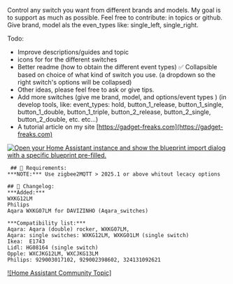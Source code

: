 Control any switch you want from different brands and models. My goal is to support as much as possible.
Feel free to contribute: in topics or github. Give brand, model als the even_types like: single_left, single_right.

Todo:
- Improve descriptions/guides and topic
- icons for for the different switches
- Better readme (how to obtain the different event types)
:white_check_mark: Collapsible based on choice of what kind of switch you use. (a dropdown so the right switch's options will be collapsed)
- Other ideas, please feel free to ask or give tips.
- Add more switches (give me brand, model, and options/event types )
  (in develop tools, like: event_types: hold, button_1_release, button_1_single, button_1_double, button_1_triple, button_2_release, button_2_single, button_2_double, etc. etc...)
- A tutorial article on my site [https://gadget-freaks.com](https://gadget-freaks.com)

[![Open your Home Assistant instance and show the blueprint import dialog with a specific blueprint pre-filled.](https://my.home-assistant.io/badges/blueprint_import.svg)](https://my.home-assistant.io/redirect/blueprint_import/?blueprint_url=https%3A%2F%2Fgithub.com%2Fremb0%2Fblueprints%2Fblob%2Fmain%2FDifferent_switches_zigbee2mqtt.yaml)
 

     ## 🔧 Requirements:
    ***NOTE:*** Use zigbee2MQTT > 2025.1 or above whitout lecacy options 

    ## 🔧 Changelog:
    ***Added:***
    WXKG12LM
    Philips
    Aqara WXKG07LM for DAVIZINHO (Aqara_switches)  

    ***Compatibility list:***
    Aqara: Aqara (double) rocker, WXKG07LM, 
    Aqara: single switches: WXKG12LM, WXKG01LM (single switch)
    Ikea:  E1743
    Lidl: HG08164 (single switch)
    Opple: WXCJKG12LM, WXCJKG13LM
    Philips: 929003017102, 929002398602, 324131092621

[![Home Assistant Community Topic]](https://community.home-assistant.io/t/zigbee2mqtt-2-0-different-switches-aqara-opple-ikea/823618)